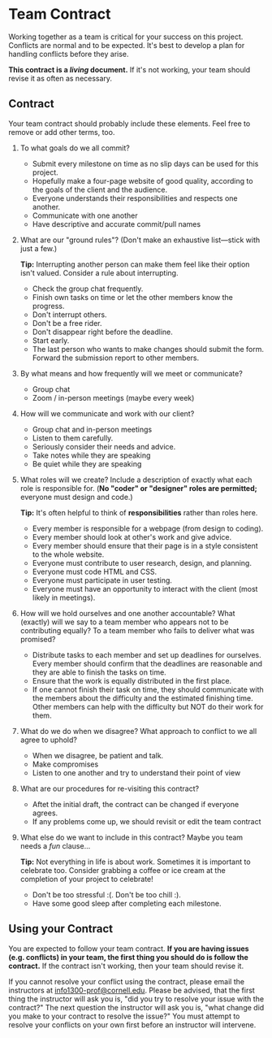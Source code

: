 # Team Contract

Working together as a team is critical for your success on this project. Conflicts are normal and to be expected. It's best to develop a plan for handling conflicts before they arise.

**This contract is a _living_ document.** If it's not working, your team should revise it as often as necessary.

## Contract

Your team contract should probably include these elements. Feel free to remove or add other terms, too.

1. To what goals do we all commit?

   - Submit every milestone on time as no slip days can be used for this project.
   - Hopefully make a four-page website of good quality, according to the goals of the client and the audience.
   - Everyone understands their responsibilities and respects one another.
   - Communicate with one another
   - Have descriptive and accurate commit/pull names

2. What are our "ground rules"? (Don't make an exhaustive list—stick with just a few.)

   **Tip:** Interrupting another person can make them feel like their option isn't valued. Consider a rule about interrupting.

   - Check the group chat frequently.
   - Finish own tasks on time or let the other members know the progress.
   - Don't interrupt others.
   - Don't be a free rider.
   - Don't disappear right before the deadline.
   - Start early.
   - The last person who wants to make changes should submit the form. Forward the submission report to other members.

3. By what means and how frequently will we meet or communicate?

   - Group chat
   - Zoom / in-person meetings (maybe every week)

4. How will we communicate and work with our client?

   - Group chat and in-person meetings
   - Listen to them carefully.
   - Seriously consider their needs and advice.
   - Take notes while they are speaking
   - Be quiet while they are speaking

5. What roles will we create? Include a description of exactly what each role is responsible for. (**No "coder" or "designer" roles are permitted;** everyone must design and code.)

   **Tip:** It's often helpful to think of **responsibilities** rather than roles here.

   - Every member is responsible for a webpage (from design to coding).
   - Every member should look at other's work and give advice.
   - Every member should ensure that their page is in a style consistent to the whole website.

   <!-- Source: project requirement -->

   - Everyone must contribute to user research, design, and planning.
   - Everyone must code HTML and CSS.
   - Everyone must participate in user testing.
   - Everyone must have an opportunity to interact with the client (most likely in meetings).

6. How will we hold ourselves and one another accountable? What (exactly) will we say to a team member who appears not to be contributing equally? To a team member who fails to deliver what was promised?

   - Distribute tasks to each member and set up deadlines for ourselves. Every member should confirm that the deadlines are reasonable and they are able to finish the tasks on time.
   - Ensure that the work is equally distributed in the first place.
   - If one cannot finish their task on time, they should communicate with the members about the difficulty and the estimated finishing time. Other members can help with the difficulty but NOT do their work for them.

7. What do we do when we disagree? What approach to conflict to we all agree to uphold?

   - When we disagree, be patient and talk.
   - Make compromises
   - Listen to one another and try to understand their point of view

8. What are our procedures for re-visiting this contract?

   - Aftet the initial draft, the contract can be changed if everyone agrees.
   - If any problems come up, we should revisit or edit the team contract

9. What else do we want to include in this contract? Maybe you team needs a _fun_ clause...

   **Tip:** Not everything in life is about work. Sometimes it is important to celebrate too. Consider grabbing a coffee or ice cream at the completion of your project to celebrate!

   - Don't be too stressful :(. Don't be too chill :).
   - Have some good sleep after completing each milestone.

## Using your Contract

You are expected to follow your team contract. **If you are having issues (e.g. conflicts) in your team, the first thing you should do is follow the contract.** If the contract isn't working, then your team should revise it.

If you cannot resolve your conflict using the contract, please email the instructors at <info1300-prof@cornell.edu>. Please be advised, that the first thing the instructor will ask you is, "did you try to resolve your issue with the contract?" The next question the instructor will ask you is, "what change did you make to your contract to resolve the issue?" You must attempt to resolve your conflicts on your own first before an instructor will intervene.
